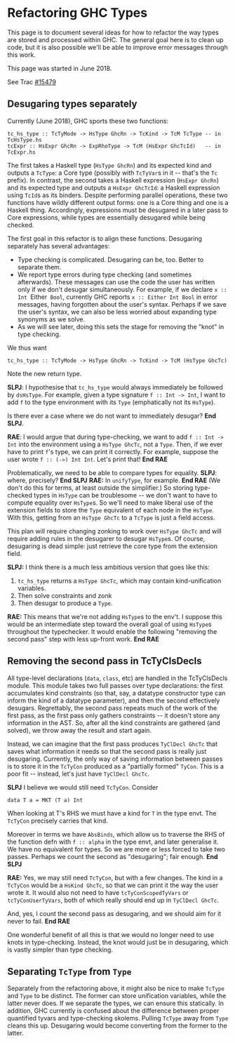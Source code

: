 # Refactoring GHC Types



This page is to document several ideas for how to refactor the way types are stored and processed within GHC. The general goal here is to clean up code, but it is also possible we'll be able to improve error messages through this work.



This page was started in June 2018.



See Trac [\#15479](http://gitlabghc.nibbler/ghc/ghc/issues/15479)


## Desugaring types separately



Currently (June 2018), GHC sports these two functions:


```
tc_hs_type :: TcTyMode -> HsType GhcRn -> TcKind -> TcM TcType -- in TcHsType.hs
tcExpr :: HsExpr GhcRn -> ExpRhoType -> TcM (HsExpr GhcTcId)   -- in TcExpr.hs
```


The first takes a Haskell type (`HsType GhcRn`) and its expected kind and outputs a `TcType`: a Core type (possibly with `TcTyVar`s in it -- that's the `Tc` prefix). In contrast, the second takes a Haskell expression (`HsExpr GhcRn`) and its expected type and outputs a `HsExpr GhcTcId`: a Haskell expression using `TcId`s as its binders. Despite performing parallel operations, these two functions have wildly different output forms: one is a Core thing and one is a Haskell thing. Accordingly, expressions must be desugared in a later pass to Core expressions, while types are essentially desugared while being checked.



The first goal in this refactor is to align these functions. Desugaring separately has several advantages:


- Type checking is complicated. Desugaring can be, too. Better to separate them.
- We report type errors during type checking (and sometimes afterwards). These messages can use the code the user has written only if we don't desugar simultaneously. For example, if we declare `x :: Int `Either` Bool`, currently GHC reports `x :: Either Int Bool` in error messages, having forgotten about the user's syntax. Perhaps if we save the user's syntax, we can also be less worried about expanding type synonyms as we solve.
- As we will see later, doing this sets the stage for removing the "knot" in type checking.


We thus want


```
tc_hs_type :: TcTyMode -> HsType GhcRn -> TcKind -> TcM (HsType GhcTc)
```


Note the new return type.



**SLPJ**: I hypothesise that `tc_hs_type` would always immediately be followed by `dsHsType`.   For example, given a type signature `f :: Int -> Int`, I want to add `f` to the type environment with its `Type` (emphatically not its `HsType`). 



Is there ever a case where we do not want to immediately desugar?  **End SLPJ**.



**RAE**: I would argue that during type-checking, we want to add `f :: Int -> Int` into the environment using a `HsType GhcTc`, not a `Type`. Then, if we ever have to print `f`'s type, we can print it correctly. For example, suppose the user wrote `f :: (->) Int Int`. Let's print that! **End RAE**



Problematically, we need to be able to compare types for equality. **SLPJ**: where, precisely? **End SLPJ** **RAE:** In `unifyType`, for example. **End RAE**  (We don't do this for terms, at least outside the simplifier.) So storing type-checked types in `HsType` can be troublesome -- we don't want to have to compute equality over `HsType`s. So we'll need to make liberal use of the extension fields to store the `Type` equivalent of each node in the `HsType`. With this, getting from an `HsType GhcTc` to a `TcType` is just a field access.



This plan will require changing zonking to work over `HsType GhcTc` and will require adding rules in the desugarer to desugar `HsType`s. Of course, desugaring is dead simple: just retrieve the core type from the extension field.



**SLPJ:** I think there is a much less ambitious version that goes like this:
 


1. `tc_hs_type` returns a `HsType GhcTc`, which may contain kind-unification variables.
1. Then solve constraints and zonk
1. Then desugar to produce a `Type`.


**RAE:** This means that we're not adding `HsType`s to the env't. I suppose this would be an intermediate step toward the overall goal of using `HsType`s throughout the typechecker. It would enable the following "removing the second pass" step with less up-front work.
**End RAE**


## Removing the second pass in TcTyClsDecls



All type-level declarations (`data`, `class`, etc) are handled in the TcTyClsDecls module. This module takes two full passes over type declarations: the first accumulates kind constraints (so that, say, a datatype constructor type can inform the kind of a datatype parameter), and then the second effectively desugars. Regrettably, the second pass repeats much of the work of the first pass, as the first pass only gathers constraints -- it doesn't store any information in the AST. So, after all the kind constraints are gathered (and solved), we throw away the result and start again.



Instead, we can imagine that the first pass produces `TyClDecl GhcTc` that saves what information it needs so that the second pass is really just desugaring. Currently, the only way of saving information between passes is to store it in the `TcTyCon` produced as a "partially formed" `TyCon`. This is a poor fit -- instead, let's just have `TyClDecl GhcTc`.



**SLPJ** I believe we would still need `TcTyCon`. Consider


```wiki
data T a = MKT (T a) Int
```


When looking at T's RHS we must have a kind for `T` in the type envt.  The `TcTyCon` precisely carries that kind.



Moreover in terms we have `AbsBinds`, which allow us to traverse the RHS of the function defn with `f :: alpha` in the type envt, and later generalise it.  We have no equivalent for types.  So we are more or less forced to take two passes.  Perhaps we count the second as "desugaring"; fair enough.   **End SLPJ**



**RAE:** Yes, we may still need `TcTyCon`, but with a few changes. The kind in a `TcTyCon` would be a `HsKind GhcTc`, so that we can print it the way the user wrote it. It would also not need to have `tcTyConScopedTyVars` or `tcTyConUserTyVars`, both of which really should end up in `TyClDecl GhcTc`.



And, yes, I count the second pass as desugaring, and we should aim for it never to fail. **End RAE**



One wonderful benefit of all this is that we would no longer need to use knots in type-checking. Instead, the knot would just be in desugaring, which is vastly simpler than type checking.


## Separating `TcType` from `Type`



Separately from the refactoring above, it might also be nice to make `TcType` and `Type` to be distinct. The former can store unification variables, while the latter never does. If we separate the types, we can ensure this statically. In addition, GHC currently is confused about the difference between proper quantified tyvars and type-checking skolems. Pulling `TcType` away from `Type` cleans this up. Desugaring would become converting from the former to the latter.


